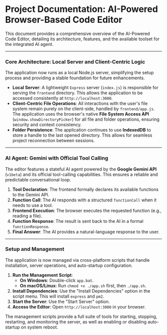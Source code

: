 # Project Documentation: AI-Powered Browser-Based Code Editor

This document provides a comprehensive overview of the AI-Powered Code Editor, detailing its architecture, features, and the available toolset for the integrated AI agent.

---

### Core Architecture: Local Server and Client-Centric Logic

The application now runs as a local Node.js server, simplifying the setup process and providing a stable foundation for future enhancements.

*   **Local Server**: A lightweight `Express` server (`index.js`) is responsible for serving the `frontend` directory. This allows the application to be accessed consistently at `http://localhost:3000`.
*   **Client-Centric File Operations**: All interactions with the user's file system remain purely on the client-side, handled by `frontend/app.js`. The application uses the browser's native **File System Access API** (`window.showDirectoryPicker`) for all file and folder operations, ensuring security and context consistency.
*   **Folder Persistence**: The application continues to use **IndexedDB** to store a handle to the last opened directory. This allows for seamless project reconnection between sessions.

---

### AI Agent: Gemini with Official Tool Calling

The editor features a stateful AI agent powered by the **Google Gemini API** (`v1beta`) and its official tool-calling capabilities. This ensures a reliable and predictable conversational loop.

1.  **Tool Declaration**: The frontend formally declares its available functions to the Gemini API.
2.  **Function Call**: The AI responds with a structured `functionCall` when it needs to use a tool.
3.  **Frontend Execution**: The browser executes the requested function (e.g., reading a file).
4.  **Function Response**: The result is sent back to the AI in a formal `functionResponse`.
5.  **Final Answer**: The AI provides a natural-language response to the user.

---

### Setup and Management

The application is now managed via cross-platform scripts that handle installation, server operations, and auto-startup configuration.

1.  **Run the Management Script**:
    *   **On Windows**: Double-click `app.bat`.
    *   **On macOS/Linux**: Run `chmod +x ./app.sh` first, then `./app.sh`.
2.  **Install Dependencies**: Use the "Install Dependencies" option in the script menu. This will install `express` and `pm2`.
3.  **Start the Server**: Use the "Start Server" option.
4.  **Access the Editor**: Open `http://localhost:3000` in your browser.

The management scripts provide a full suite of tools for starting, stopping, restarting, and monitoring the server, as well as enabling or disabling auto-startup on system reboot.
